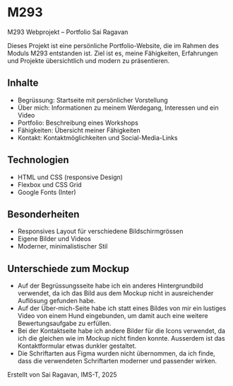 # M293

M293 Webprojekt – Portfolio Sai Ragavan

Dieses Projekt ist eine persönliche Portfolio-Website, die im Rahmen des Moduls M293 entstanden ist. Ziel ist es, meine Fähigkeiten, Erfahrungen und Projekte übersichtlich und modern zu präsentieren.

## Inhalte

- Begrüssung: Startseite mit persönlicher Vorstellung
- Über mich: Informationen zu meinem Werdegang, Interessen und ein Video
- Portfolio: Beschreibung eines Workshops
- Fähigkeiten: Übersicht meiner Fähigkeiten
- Kontakt: Kontaktmöglichkeiten und Social-Media-Links

## Technologien

- HTML und CSS (responsive Design)
- Flexbox und CSS Grid
- Google Fonts (Inter)

## Besonderheiten

- Responsives Layout für verschiedene Bildschirmgrössen
- Eigene Bilder und Videos
- Moderner, minimalistischer Stil

## Unterschiede zum Mockup

- Auf der Begrüssungsseite habe ich ein anderes Hintergrundbild verwendet, da ich das Bild aus dem Mockup nicht in ausreichender Auflösung gefunden habe.
- Auf der Über-mich-Seite habe ich statt eines Bildes von mir ein lustiges Video von einem Hund eingebunden, um damit auch eine weitere Bewertungsaufgabe zu erfüllen.
- Bei der Kontaktseite habe ich andere Bilder für die Icons verwendet, da ich die gleichen wie im Mockup nicht finden konnte. Ausserdem ist das Kontaktformular etwas dunkler gestaltet.
- Die Schriftarten aus Figma wurden nicht übernommen, da ich finde, dass die verwendeten Schriftarten moderner und passender wirken.

Erstellt von Sai Ragavan, IMS-T, 2025
